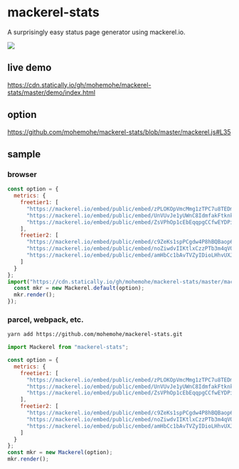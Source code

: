 mackerel-stats
====

A surprisingly easy status page generator using mackerel.io.

![](https://i.imgur.com/XXDzN6g.png)

## live demo

https://cdn.statically.io/gh/mohemohe/mackerel-stats/master/demo/index.html

## option

https://github.com/mohemohe/mackerel-stats/blob/master/mackerel.js#L35

## sample

### browser

```js
const option = {
  metrics: {
    freetier1: [
      "https://mackerel.io/embed/public/embed/zPLOKOpVmcMmg1zTPC7u8TEDm9jC1xLjYcUskkEhJjTvU9FL2446YAMpkuPlHF8X?period=1d",
      "https://mackerel.io/embed/public/embed/UnVUvJe1yUWnC8IdmfakFtknkBkOQvmRjfp17z6szIqQqD4prXNhoAXgx2l9VnWi?period=1d",
      "https://mackerel.io/embed/public/embed/ZsVPhOp1cEbEqqpgCCfwEYDPiYgeGVcyAGy0TnIyW9vLjIRjFtFDtb986mJvGsNp?period=1d"
    ],
    freetier2: [
      "https://mackerel.io/embed/public/embed/c9ZeKs1spPCgdw4P8hBQBaop6gNRbdqpYF7OgffpP3bXqP9PKn9Nl2QH5ciRfsYB?period=1d",
      "https://mackerel.io/embed/public/embed/noZiwdvIIKtlxCzzPTb3m4qVQR8fSCdUsrD8le9HF0cUASq4a23LnTxvbjyjrSSC?period=1d",
      "https://mackerel.io/embed/public/embed/amHbCc1bAvTVZyIDioLHhvUXJZasV3Cc0YpWFCKJKzfaUQaYwM2ZWtwDEaCyF35b?period=1d"
    ]
  }
};
import("https://cdn.statically.io/gh/mohemohe/mackerel-stats/master/mackerel.js").then(Mackerel => {
  const mkr = new Mackerel.default(option);
  mkr.render();
});
```

### parcel, webpack, etc.

```bash
yarn add https://github.com/mohemohe/mackerel-stats.git
```

```js
import Mackerel from "mackerel-stats";

const option = {
  metrics: {
    freetier1: [
      "https://mackerel.io/embed/public/embed/zPLOKOpVmcMmg1zTPC7u8TEDm9jC1xLjYcUskkEhJjTvU9FL2446YAMpkuPlHF8X?period=1d",
      "https://mackerel.io/embed/public/embed/UnVUvJe1yUWnC8IdmfakFtknkBkOQvmRjfp17z6szIqQqD4prXNhoAXgx2l9VnWi?period=1d",
      "https://mackerel.io/embed/public/embed/ZsVPhOp1cEbEqqpgCCfwEYDPiYgeGVcyAGy0TnIyW9vLjIRjFtFDtb986mJvGsNp?period=1d"
    ],
    freetier2: [
      "https://mackerel.io/embed/public/embed/c9ZeKs1spPCgdw4P8hBQBaop6gNRbdqpYF7OgffpP3bXqP9PKn9Nl2QH5ciRfsYB?period=1d",
      "https://mackerel.io/embed/public/embed/noZiwdvIIKtlxCzzPTb3m4qVQR8fSCdUsrD8le9HF0cUASq4a23LnTxvbjyjrSSC?period=1d",
      "https://mackerel.io/embed/public/embed/amHbCc1bAvTVZyIDioLHhvUXJZasV3Cc0YpWFCKJKzfaUQaYwM2ZWtwDEaCyF35b?period=1d"
    ]
  }
};
const mkr = new Mackerel(option);
mkr.render();
```